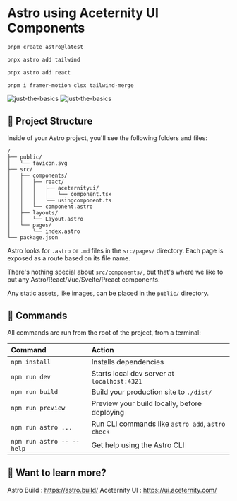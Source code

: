 # Astro using Aceternity UI Components

```sh
pnpm create astro@latest
```
```sh
pnpx astro add tailwind
```
```sh
pnpx astro add react
```
```sh
pnpm i framer-motion clsx tailwind-merge
```

![just-the-basics](https://github.com/withastro/astro/assets/2244813/a0a5533c-a856-4198-8470-2d67b1d7c554)
![just-the-basics](https://miro.medium.com/v2/resize:fit:1400/0*3GRHW4UEaZqWuYj2.png)

## 🚀 Project Structure

Inside of your Astro project, you'll see the following folders and files:

```text
/
├── public/
│   └── favicon.svg
├── src/
│   ├── components/
│   │   ├── react/
│   │   │   ├── aceternityui/
│   │   │   │   └── component.tsx
│   │   │   └── usingcomponent.ts
│   │   └── component.astro
│   ├── layouts/
│   │   └── Layout.astro
│   └── pages/
│       └── index.astro
└── package.json
```

Astro looks for `.astro` or `.md` files in the `src/pages/` directory. Each page is exposed as a route based on its file name.

There's nothing special about `src/components/`, but that's where we like to put any Astro/React/Vue/Svelte/Preact components.

Any static assets, like images, can be placed in the `public/` directory.

## 🧞 Commands

All commands are run from the root of the project, from a terminal:

| Command                   | Action                                           |
| :------------------------ | :----------------------------------------------- |
| `npm install`             | Installs dependencies                            |
| `npm run dev`             | Starts local dev server at `localhost:4321`      |
| `npm run build`           | Build your production site to `./dist/`          |
| `npm run preview`         | Preview your build locally, before deploying     |
| `npm run astro ...`       | Run CLI commands like `astro add`, `astro check` |
| `npm run astro -- --help` | Get help using the Astro CLI                     |

## 👀 Want to learn more?

Astro Build : https://astro.build/
Aceternity UI : https://ui.aceternity.com/
